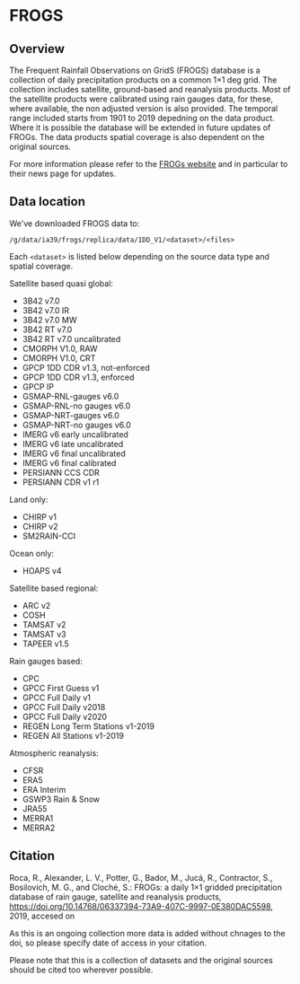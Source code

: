 # FROGS

## Overview

The Frequent Rainfall Observations on GridS (FROGS) database
is a collection of daily precipitation products on a common 1×1 deg grid.
The collection includes satellite, ground-based and reanalysis products.
Most of the satellite products were calibrated using rain gauges data,
for these, where available, the non adjusted version is also provided.
The temporal range included starts from 1901 to 2019 depedning on the data product.
Where it is possible the database will be extended in future updates of FROGs.
The data products spatial coverage is also dependent on the original sources.

For more information please refer to the [FROGs website](https://frogs.prod.lamp.cnrs.fr/)
and in particular to their news page for updates.

## Data location

We've downloaded FROGS data to:

```
/g/data/ia39/frogs/replica/data/1DD_V1/<dataset>/<files>
```

Each `<dataset>` is listed below depending on the source data type and spatial coverage.

Satellite based quasi global:
- 3B42 v7.0
- 3B42 v7.0 IR
- 3B42 v7.0 MW
- 3B42 RT v7.0
- 3B42 RT v7.0 uncalibrated
- CMORPH V1.0, RAW
- CMORPH V1.0, CRT
- GPCP 1DD CDR v1.3, not-enforced
- GPCP 1DD CDR v1.3, enforced
- GPCP IP
- GSMAP-RNL-gauges v6.0
- GSMAP-RNL-no gauges v6.0
- GSMAP-NRT-gauges v6.0
- GSMAP-NRT-no gauges v6.0
- IMERG v6 early uncalibrated
- IMERG v6 late uncalibrated
- IMERG v6 final uncalibrated
- IMERG v6 final calibrated
- PERSIANN CCS CDR 
- PERSIANN CDR v1 r1

Land only:
- CHIRP v1
- CHIRP v2
- SM2RAIN-CCI

Ocean only:
- HOAPS v4

Satellite based regional:
- ARC v2
- COSH
- TAMSAT v2
- TAMSAT v3
- TAPEER v1.5

Rain gauges based:
- CPC
- GPCC First Guess v1
- GPCC Full Daily v1
- GPCC Full Daily v2018
- GPCC Full Daily v2020
- REGEN Long Term Stations v1-2019
- REGEN All Stations v1-2019

Atmospheric reanalysis:
- CFSR
- ERA5
- ERA Interim
- GSWP3 Rain & Snow
- JRA55
- MERRA1
- MERRA2


## Citation

Roca, R., Alexander, L. V., Potter, G., Bador, M., Jucá, R., Contractor, S., Bosilovich, M. G., and Cloché, S.: FROGs: a daily 1×1 gridded precipitation database of rain gauge, satellite and reanalysis products, https://doi.org/10.14768/06337394-73A9-407C-9997-0E380DAC5598, 2019, accesed on <date>

As this is an ongoing collection more data is added without chnages to the doi, so please specify date of access in your citation.

Please note that this is a collection of datasets and the original sources should be cited too wherever possible.
